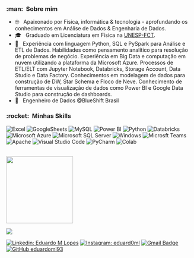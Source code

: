 
<h3> :man: &nbsp;Sobre mim </h3>

- 🤓 &nbsp; Apaixonado por Física, informática & tecnologia - aprofundando os conhecimentos em Análise de Dados & Engenharia de Dados.
- 🎓 &nbsp; Graduado em Licenciatura em Física na <a href="https://www.fct.unesp.br/">UNESP-FCT</a>.
- 🌱 &nbsp; Experiência com linguagem Python, SQL e PySpark para Análise e ETL de Dados. Habilidades como pensamento analítico para resolução de problemas de negócio. Experiência em Big Data e computação em nuvem utilizando a plataforma da Microsoft Azure. Processos de ETL/ELT com Jupyter Notebook, Databricks, Storage Account, Data Studio e Data Factory. Conhecimentos em modelagem de dados para construção de DW, Star Schema e Floco de Neve. Conhecimento de ferramentas de visualização de dados como Power BI e Google Data Studio para construção de dashboards.
- 💼 &nbsp; Engenheiro de Dados @BlueShift Brasil

<h3> :rocket: &nbsp;Minhas Skills </h3>


 ![Excel](https://img.shields.io/badge/Microsoft_Excel-217346?style=for-the-badge&logo=microsoft-excel&logoColor=white)
 ![GoogleSheets](https://img.shields.io/badge/Google%20Sheets-34A853?style=for-the-badge&logo=google-sheets&logoColor=white)
 ![MySQL](https://img.shields.io/badge/-MySQL-333333?style=flat&logo=mysql)
 ![Power BI](https://img.shields.io/badge/PowerBI-F2C811?style=for-the-badge&logo=Power%20BI&logoColor=white)
 ![Python](https://img.shields.io/badge/python-3670A0?style=for-the-badge&logo=python&logoColor=ffdd54)
 ![Databricks](https://img.shields.io/badge/Databricks-FF3621?style=for-the-badge&logo=Databricks&logoColor=white)
 ![Microsoft Azure](https://img.shields.io/badge/Microsoft_Azure-0089D6?style=for-the-badge&logo=microsoft-azure&logoColor=white)
 ![Microsoft SQL Server](https://img.shields.io/badge/Microsoft_SQL_Server-CC2927?style=for-the-badge&logo=microsoft-sql-server&logoColor=white)
 ![Windows](https://img.shields.io/badge/Windows-017AD7?style=for-the-badge&logo=windows&logoColor=white)
 ![Microsft Teams](https://img.shields.io/badge/Microsoft_Teams-6264A7?style=for-the-badge&logo=microsoft-teams&logoColor=white)
 ![Apache](https://img.shields.io/badge/apache-%23D42029.svg?style=for-the-badge&logo=apache&logoColor=white)
 ![Visual Studio Code](https://img.shields.io/badge/Visual%20Studio%20Code-0078d7.svg?style=for-the-badge&logo=visual-studio-code&logoColor=white)
 ![PyCharm](https://img.shields.io/badge/PyCharm-000000.svg?&style=for-the-badge&logo=PyCharm&logoColor=white)
 ![Colab](https://img.shields.io/badge/Colab-F9AB00?style=for-the-badge&logo=googlecolab&color=525252)


<br/>
<img height="180em" src="https://github-readme-stats.vercel.app/api?username=eduardoml93&show_icons=true&theme=tokyonight"/>

<br/>

![](https://komarev.com/ghpvc/?username=eduardoml93)

[![Linkedin: Eduardo M Lopes](https://img.shields.io/badge/-EduardoMLopes-blue?style=flat-square&logo=Linkedin&logoColor=white&link=https://www.linkedin.com/in/eduardo-moreni-lopes-5b2712214/)](https://www.linkedin.com/in/eduardo-moreni-lopes-5b2712214/)
[![Instagram: eduard0ml](https://img.shields.io/badge/-@eduard0ml-blue?style=flat-square&logo=Instagram&logoColor=white&link=https://instagram.com/eduard0ml/)](https://instagram.com/eduard0ml/)
[![Gmail Badge](https://img.shields.io/badge/-eduardo.moreni1@gmail.com-006bed?style=flat-square&logo=Gmail&logoColor=white&link=mailto:eduardo.moreni1@gmail.com)](mailto:eduardo.moreni1@gmail.com)
[![GitHub eduardoml93]( https://img.shields.io/github/followers/eduardoml93?label=follow&style=social)](https://github.com/eduardoml93)

